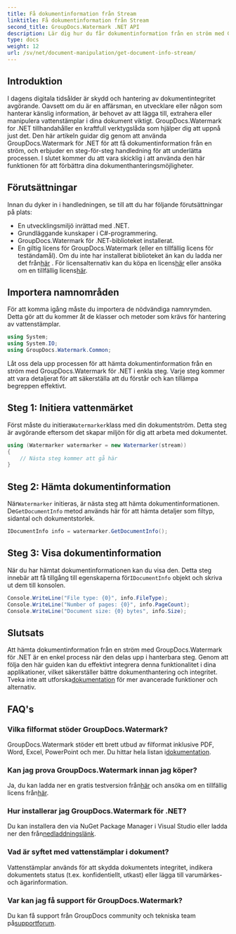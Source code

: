 ```yaml
---
title: Få dokumentinformation från Stream
linktitle: Få dokumentinformation från Stream
second_title: GroupDocs.Watermark .NET API
description: Lär dig hur du får dokumentinformation från en ström med GroupDocs.Watermark for .NET med den här steg-för-steg-guiden. Dina dokumenthanteringsmöjligheter utan ansträngning.
type: docs
weight: 12
url: /sv/net/document-manipulation/get-document-info-stream/
---
```

## Introduktion
I dagens digitala tidsålder är skydd och hantering av dokumentintegritet avgörande. Oavsett om du är en affärsman, en utvecklare eller någon som hanterar känslig information, är behovet av att lägga till, extrahera eller manipulera vattenstämplar i dina dokument viktigt. GroupDocs.Watermark for .NET tillhandahåller en kraftfull verktygslåda som hjälper dig att uppnå just det. Den här artikeln guidar dig genom att använda GroupDocs.Watermark för .NET för att få dokumentinformation från en ström, och erbjuder en steg-för-steg handledning för att underlätta processen. I slutet kommer du att vara skicklig i att använda den här funktionen för att förbättra dina dokumenthanteringsmöjligheter.
## Förutsättningar
Innan du dyker in i handledningen, se till att du har följande förutsättningar på plats:
- En utvecklingsmiljö inrättad med .NET.
- Grundläggande kunskaper i C#-programmering.
- GroupDocs.Watermark för .NET-biblioteket installerat.
- En giltig licens för GroupDocs.Watermark (eller en tillfällig licens för teständamål).
 Om du inte har installerat biblioteket än kan du ladda ner det från[här](https://releases.groupdocs.com/Watermark/net/) . För licensalternativ kan du köpa en licens[här](https://purchase.groupdocs.com/buy) eller ansöka om en tillfällig licens[här](https://purchase.groupdocs.com/temporary-license/).
## Importera namnområden
För att komma igång måste du importera de nödvändiga namnrymden. Detta gör att du kommer åt de klasser och metoder som krävs för hantering av vattenstämplar.
```csharp
using System;
using System.IO;
using GroupDocs.Watermark.Common;
```
Låt oss dela upp processen för att hämta dokumentinformation från en ström med GroupDocs.Watermark för .NET i enkla steg. Varje steg kommer att vara detaljerat för att säkerställa att du förstår och kan tillämpa begreppen effektivt.
## Steg 1: Initiera vattenmärket
 Först måste du initiera`Watermarker`klass med din dokumentström. Detta steg är avgörande eftersom det skapar miljön för dig att arbeta med dokumentet.
```csharp
using (Watermarker watermarker = new Watermarker(stream))
{
    // Nästa steg kommer att gå här
}
```
## Steg 2: Hämta dokumentinformation
 När`Watermarker` initieras, är nästa steg att hämta dokumentinformationen. De`GetDocumentInfo` metod används här för att hämta detaljer som filtyp, sidantal och dokumentstorlek.
```csharp
IDocumentInfo info = watermarker.GetDocumentInfo();
```
## Steg 3: Visa dokumentinformation
 När du har hämtat dokumentinformationen kan du visa den. Detta steg innebär att få tillgång till egenskaperna för`IDocumentInfo` objekt och skriva ut dem till konsolen.
```csharp
Console.WriteLine("File type: {0}", info.FileType);
Console.WriteLine("Number of pages: {0}", info.PageCount);
Console.WriteLine("Document size: {0} bytes", info.Size);
```

## Slutsats
 Att hämta dokumentinformation från en ström med GroupDocs.Watermark för .NET är en enkel process när den delas upp i hanterbara steg. Genom att följa den här guiden kan du effektivt integrera denna funktionalitet i dina applikationer, vilket säkerställer bättre dokumenthantering och integritet. Tveka inte att utforska[dokumentation](https://reference.groupdocs.com/Watermark/net/) för mer avancerade funktioner och alternativ.
## FAQ's
### Vilka filformat stöder GroupDocs.Watermark?
 GroupDocs.Watermark stöder ett brett utbud av filformat inklusive PDF, Word, Excel, PowerPoint och mer. Du hittar hela listan i[dokumentation](https://reference.groupdocs.com/Watermark/net/).
### Kan jag prova GroupDocs.Watermark innan jag köper?
 Ja, du kan ladda ner en gratis testversion från[här](https://releases.groupdocs.com/) och ansöka om en tillfällig licens från[här](https://purchase.groupdocs.com/temporary-license/).
### Hur installerar jag GroupDocs.Watermark för .NET?
 Du kan installera den via NuGet Package Manager i Visual Studio eller ladda ner den från[nedladdningslänk](https://releases.groupdocs.com/Watermark/net/).
### Vad är syftet med vattenstämplar i dokument?
Vattenstämplar används för att skydda dokumentets integritet, indikera dokumentets status (t.ex. konfidentiellt, utkast) eller lägga till varumärkes- och ägarinformation.
### Var kan jag få support för GroupDocs.Watermark?
 Du kan få support från GroupDocs community och tekniska team på[supportforum](https://forum.groupdocs.com/c/watermark/19).